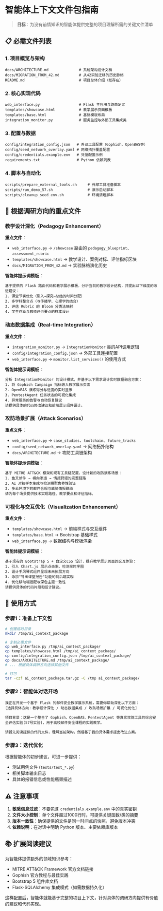 # 智能体上下文文件包指南

> **目标**：为没有前情知识的智能体提供完整的项目理解所需的关键文件清单

## 📋 必需文件列表

### 1. 项目概览与架构
```
docs/ARCHITECTURE.md              # 系统架构设计文档
docs/MIGRATION_FROM_42.md         # 从42实验迁移的历史脉络
README.md                         # 项目总体介绍（如存在）
```

### 2. 核心实现代码
```
web_interface.py                  # Flask 主应用与路由定义
templates/showcase.html           # 教学展示页面模板
templates/base.html               # 基础模板布局
integration_monitor.py            # 服务监控与外部工具集成类
```

### 3. 配置与数据
```
config/integration_config.json   # 外部工具配置（Gophish、OpenBAS等）
config/seed_network_overlay.yaml # 网络拓扑覆盖配置
config/credentials.example.env   # 凭据配置示例
requirements.txt                 # Python 依赖列表
```

### 4. 脚本与自动化
```
scripts/prepare_external_tools.sh     # 外部工具准备脚本
scripts/run_demo_57.sh                # 演示启动脚本
scripts/cleanup_seed_env.sh           # 环境清理脚本
```

## 🎯 根据调研方向的重点文件

### 教学设计深化（Pedagogy Enhancement）
**重点文件**：
- `web_interface.py` → `/showcase` 路由的 `pedagogy_blueprint`、`assessment_rubric`
- `templates/showcase.html` → 教学设计、案例对标、评估指标区块
- `docs/MIGRATION_FROM_42.md` → 实验脉络演化历史

**智能体提示词模板**：
```
基于提供的 Flask 路由代码和教学展示模板，分析当前的教学设计结构，并提出以下维度的改进建议：
1. 课堂节奏优化（引入→探究→总结的时间分配）
2. 多学科整合点（与传播学、心理学的结合）
3. 评估 Rubric 的 Bloom 分类法映射
4. 学生作业与教师评价要点的样本设计
```

### 动态数据集成（Real-time Integration）
**重点文件**：
- `integration_monitor.py` → `IntegrationMonitor` 类的API调用逻辑
- `config/integration_config.json` → 外部工具连接配置
- `web_interface.py` → `monitor.list_services()` 的使用方式

**智能体提示词模板**：
```
分析 IntegrationMonitor 的设计模式，并基于以下需求设计实时数据融合方案：
1. 将 Gophish Campaign 指标嵌入教学展示页面
2. OpenBAS 演练得分与进度的实时显示
3. PentestAgent 任务状态的可视化集成
4. 异常服务的告警与自动恢复建议
请提供具体的代码修改建议和前端展示组件设计。
```

### 攻防场景扩展（Attack Scenarios）
**重点文件**：
- `web_interface.py` → `case_studies`、`toolchain`、`future_tracks`
- `config/seed_network_overlay.yaml` → 网络拓扑结构
- `docs/ARCHITECTURE.md` → 攻防工具链架构

**智能体提示词模板**：
```
基于 MITRE ATT&CK 框架和现有工具链配置，设计新的攻防演练场景：
1. 鱼叉邮件 → 横向渗透 → 情报狩猎的完整链路
2. AI 对抗样本生成与检测模型鲁棒性验证
3. 多云环境下的邮件合规与威胁情报联动
请为每个场景提供技术实现路径、教学要点和评估指标。
```

### 可视化与交互优化（Visualization Enhancement）
**重点文件**：
- `templates/showcase.html` → 前端样式与交互组件
- `templates/base.html` → Bootstrap 基础样式
- `web_interface.py` → 数据结构与模板渲染

**智能体提示词模板**：
```
基于现有的 Bootstrap 5 + 自定义CSS 设计，提升教学展示页面的交互体验：
1. 引入 Chart.js 展示点击率、检测率时序图
2. 设计手风琴式组件呈现未来拓展方向
3. 添加"导出课堂报告"功能的前后端实现
4. 优化移动端适配与深色主题一致性
请提供具体的代码片段和设计建议。
```

## 🔧 使用方式

### 步骤1：准备上下文包
```bash
# 创建临时目录
mkdir /tmp/ai_context_package

# 复制必需文件
cp web_interface.py /tmp/ai_context_package/
cp templates/showcase.html /tmp/ai_context_package/
cp config/integration_config.json /tmp/ai_context_package/
cp docs/ARCHITECTURE.md /tmp/ai_context_package/
# ... 根据具体调研方向选择其他文件

# 打包
tar -czf ai_context_package.tar.gz -C /tmp ai_context_package/
```

### 步骤2：智能体对话开场
```
我正在开发一个基于 Flask 的邮件安全教学展示系统，需要你帮助深化以下方面：
[选择具体方向：教学设计深化 / 动态数据集成 / 攻防场景扩展 / 可视化优化]

项目背景：这是一个整合了 Gophish、OpenBAS、PentestAgent 等真实攻防工具的综合安全评估实验(57号实验)，用于高校邮件安全课程的实践教学。

请首先阅读提供的代码文件，理解当前架构，然后基于我的具体需求提出改进方案。
```

### 步骤3：迭代优化
根据智能体的初步建议，可进一步提供：
- 测试用例文件 (`tests/test_*.py`)
- 相关脚本输出日志
- 具体的报错信息或性能瓶颈描述

## ⚠️ 注意事项

1. **敏感信息过滤**：不要包含 `credentials.example.env` 中的真实密钥
2. **文件大小控制**：单个文件超过1000行时，可提供关键函数/类的摘要
3. **版本一致性**：确保提供的文件是同一时间点的快照，避免版本冲突
4. **依赖说明**：在对话中明确 Python 版本、主要依赖库版本

## 📚 扩展阅读建议

为智能体提供额外的领域知识参考：
- MITRE ATT&CK Framework 官方文档链接
- Gophish 官方教程与最佳实践
- Bootstrap 5 组件库文档
- Flask-SQLAlchemy 集成模式（如需数据持久化）

这样配置后，智能体就能基于完整的项目上下文，针对具体的调研方向提供有价值的建议和代码实现。